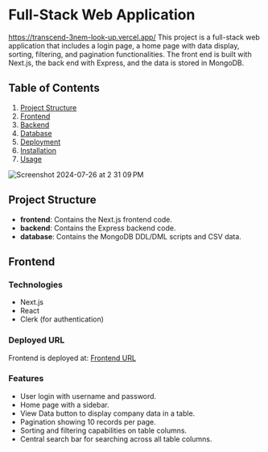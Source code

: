 # Full-Stack Web Application
https://transcend-3nem-look-up.vercel.app/
This project is a full-stack web application that includes a login page, a home page with data display, sorting, filtering, and pagination functionalities. The front end is built with Next.js, the back end with Express, and the data is stored in MongoDB.

## Table of Contents

1. [Project Structure](#project-structure)
2. [Frontend](#frontend)
3. [Backend](#backend)
4. [Database](#database)
5. [Deployment](#deployment)
6. [Installation](#installation)
7. [Usage](#usage)
   
![Screenshot 2024-07-26 at 2 31 09 PM](https://github.com/user-attachments/assets/89674eec-c368-4ebc-8024-de0fa5f706e4)

## Project Structure

- **frontend**: Contains the Next.js frontend code.
- **backend**: Contains the Express backend code.
- **database**: Contains the MongoDB DDL/DML scripts and CSV data.

## Frontend

### Technologies

- Next.js
- React
- Clerk (for authentication)

### Deployed URL

Frontend is deployed at: [Frontend URL](https://frontend-url.vercel.app)

### Features

- User login with username and password.
- Home page with a sidebar.
- View Data button to display company data in a table.
- Pagination showing 10 records per page.
- Sorting and filtering capabilities on table columns.
- Central search bar for searching across all table columns.

